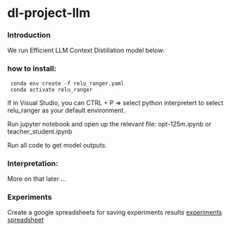 # dl-project-llm

### Introduction

We run Efficient LLM Context Distillation model below:

### how to install: 

```
 conda env create -f relu_ranger.yaml
 conda activate relu_ranger
```

If in Visual Studio, you can CTRL + P => select python interpretert to select relu_ranger as your default environment.

Run jupyter notebook and open up the relevant file: opt-125m.ipynb or teacher_student.ipynb

Run all code to get model outputs.

### Interpretation:

More on that later ... 

### Experiments

Create a google spreadsheets for saving experiments results [ experiments spreadsheet](https://docs.google.com/spreadsheets/d/1BLfHYF82zIWzG5Pt61NzQcoxZ8JO8AURXzfixBKN7Ok/edit#gid=0)
